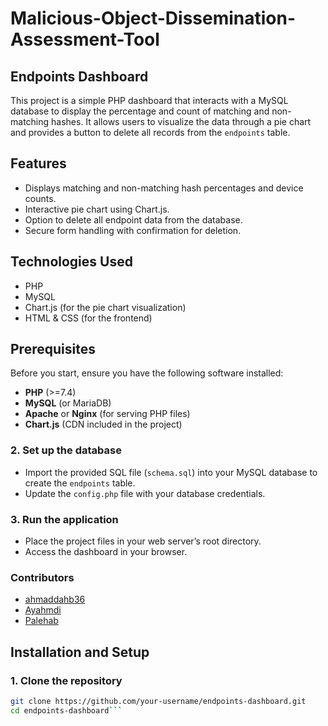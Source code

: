 # Malicious-Object-Dissemination-Assessment-Tool
## **Endpoints Dashboard**

This project is a simple PHP dashboard that interacts with a MySQL database to display the percentage and count of matching and non-matching hashes. It allows users to visualize the data through a pie chart and provides a button to delete all records from the `endpoints` table.

## **Features**
- Displays matching and non-matching hash percentages and device counts.
- Interactive pie chart using Chart.js.
- Option to delete all endpoint data from the database.
- Secure form handling with confirmation for deletion.

## **Technologies Used**
- PHP
- MySQL
- Chart.js (for the pie chart visualization)
- HTML & CSS (for the frontend)

## **Prerequisites**
Before you start, ensure you have the following software installed:
- **PHP** (>=7.4)
- **MySQL** (or MariaDB)
- **Apache** or **Nginx** (for serving PHP files)
- **Chart.js** (CDN included in the project)
### 2. Set up the database
   - Import the provided SQL file (`schema.sql`) into your MySQL database to create the `endpoints` table.
   - Update the `config.php` file with your database credentials.

### 3. Run the application
   - Place the project files in your web server’s root directory.
   - Access the dashboard in your browser.

### Contributors
   - [ahmaddahb36](https://github.com/ahmaddahb36)
   - [Ayahmdi](https://github.com/Ayahmdi)
   - [Palehab](https://github.com/Palehab)


## **Installation and Setup**

### 1. **Clone the repository**
```bash
git clone https://github.com/your-username/endpoints-dashboard.git
cd endpoints-dashboard```


